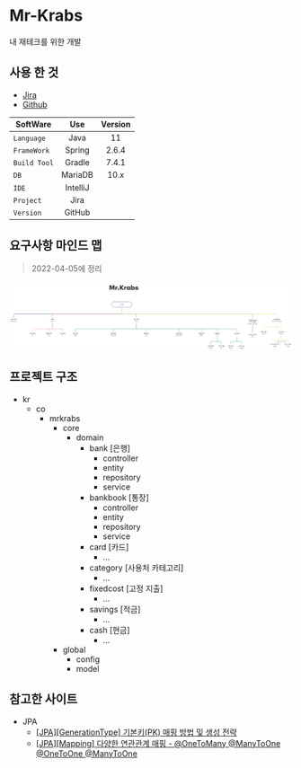 # Mr-Krabs
내 재테크를 위한 개발


## 사용 한 것

- [Jira](https://applan.atlassian.net/jira/software/projects/MK/boards/1/roadmap)
- [Github](https://github.com/applan/Mr-Krabs-api)

| SoftWare     |   Use    | Version |
|--------------|:--------:|:-------:|
| `Language`   |   Java   |   11    |
| `FrameWork`  |  Spring  |  2.6.4  |
| `Build Tool` |  Gradle  |  7.4.1  |
| `DB`         | MariaDB  |  10.x   |
| `IDE`        | IntelliJ |         |
| `Project`    |   Jira   |         |
| `Version`    |  GitHub  |         |


## 요구사항 마인드 맵
> 2022-04-05에 정리

![mindMap](Mr.Krabs.jpg)

## 프로젝트 구조
- kr
  - co
    - mrkrabs
      - core
        - domain
          - bank      [은행]
            - controller
            - entity
            - repository
            - service
          - bankbook  [통장]
            - controller
            - entity
            - repository
            - service
          - card      [카드]
            - ...
          - category  [사용처 카테고리]
            - ...
          - fixedcost [고정 지출]
            - ...
          - savings   [적금]
            - ...
          - cash      [현금]
            - ...
      - global
        - config
        - model


## 참고한 사이트

- JPA
  - [\[JPA\]\[GenerationType\] 기본키(PK) 매핑 방법 및 생성 전략](https://gmlwjd9405.github.io/2019/08/12/primary-key-mapping.html)
  - [\[JPA\]\[Mapping\] 다양한 연관관계 매핑 - @OneToMany @ManyToOne @OneToOne @ManyToOne](https://jyami.tistory.com/21) 

